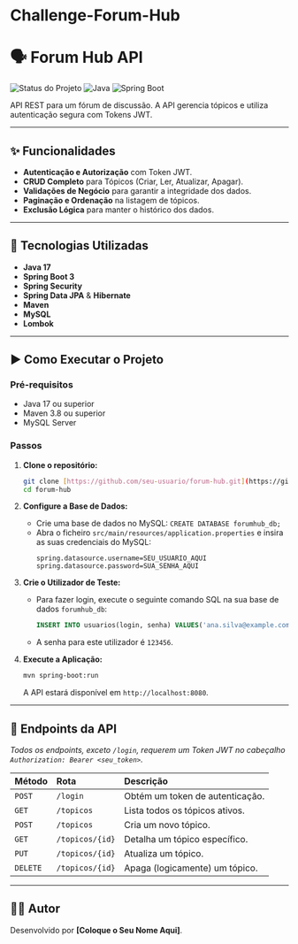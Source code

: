 # Challenge-Forum-Hub

# 🗣️ Forum Hub API

![Status do Projeto](https://img.shields.io/badge/status-concluído-green)
![Java](https://img.shields.io/badge/Java-17%2B-blue)
![Spring Boot](https://img.shields.io/badge/Spring%20Boot-3.x-brightgreen)

API REST para um fórum de discussão. A API gerencia tópicos e utiliza autenticação segura com Tokens JWT.

---
## ✨ Funcionalidades

-   **Autenticação e Autorização** com Token JWT.
-   **CRUD Completo** para Tópicos (Criar, Ler, Atualizar, Apagar).
-   **Validações de Negócio** para garantir a integridade dos dados.
-   **Paginação e Ordenação** na listagem de tópicos.
-   **Exclusão Lógica** para manter o histórico dos dados.

---
## 🚀 Tecnologias Utilizadas

-   **Java 17**
-   **Spring Boot 3**
-   **Spring Security**
-   **Spring Data JPA** & **Hibernate**
-   **Maven**
-   **MySQL**
-   **Lombok**

---
## ▶️ Como Executar o Projeto

### Pré-requisitos

-   Java 17 ou superior
-   Maven 3.8 ou superior
-   MySQL Server

### Passos

1.  **Clone o repositório:**
    ```bash
    git clone [https://github.com/seu-usuario/forum-hub.git](https://github.com/seu-usuario/forum-hub.git)
    cd forum-hub
    ```

2.  **Configure a Base de Dados:**
    -   Crie uma base de dados no MySQL: `CREATE DATABASE forumhub_db;`
    -   Abra o ficheiro `src/main/resources/application.properties` e insira as suas credenciais do MySQL:
        ```properties
        spring.datasource.username=SEU_USUARIO_AQUI
        spring.datasource.password=SUA_SENHA_AQUI
        ```

3.  **Crie o Utilizador de Teste:**
    -   Para fazer login, execute o seguinte comando SQL na sua base de dados `forumhub_db`:
        ```sql
        INSERT INTO usuarios(login, senha) VALUES('ana.silva@example.com', '$2a$10$3g.M3/SEi408W.x26A/C4OOKo8t/IgoLzk99GmL1ein4dCmt8qYAy');
        ```
    -   A senha para este utilizador é `123456`.

4.  **Execute a Aplicação:**
    ```bash
    mvn spring-boot:run
    ```
    A API estará disponível em `http://localhost:8080`.

---
## 📖 Endpoints da API

*Todos os endpoints, exceto `/login`, requerem um Token JWT no cabeçalho `Authorization: Bearer <seu_token>`.*

| Método | Rota               | Descrição                    |
| :----- | :----------------- | :--------------------------- |
| `POST` | `/login`           | Obtém um token de autenticação. |
| `GET`  | `/topicos`         | Lista todos os tópicos ativos. |
| `POST` | `/topicos`         | Cria um novo tópico.         |
| `GET`  | `/topicos/{id}`    | Detalha um tópico específico.  |
| `PUT`  | `/topicos/{id}`    | Atualiza um tópico.          |
| `DELETE` | `/topicos/{id}`    | Apaga (logicamente) um tópico. |

---
## 👨‍💻 Autor

Desenvolvido por **[Coloque o Seu Nome Aqui]**.
